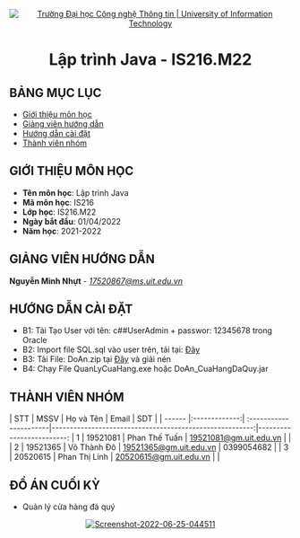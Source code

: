 <!-- Banner -->
<p align="center">
  <a href="https://www.uit.edu.vn/" title="Trường Đại học Công nghệ Thông tin" style="border: none;">
    <img src="https://i.imgur.com/WmMnSRt.png" alt="Trường Đại học Công nghệ Thông tin | University of Information Technology">
  </a>
</p>

<!-- Title -->
<h1 align="center"><b>Lập trình Java - IS216.M22</b></h1>



## BẢNG MỤC LỤC
* [ Giới thiệu môn học](#gioithieumonhoc)
* [ Giảng viên hướng dẫn](#giangvien)
* [ Hướng dẫn cài đặt](#caidat)
* [ Thành viên nhóm](#thanhvien)

## GIỚI THIỆU MÔN HỌC
<a name="gioithieumonhoc"></a>
* **Tên môn học**: Lập trình Java
* **Mã môn học**: IS216
* **Lớp học**: IS216.M22
* **Ngày bắt đầu**: 01/04/2022
* **Năm học**: 2021-2022

## GIẢNG VIÊN HƯỚNG DẪN
<a name="giangvien"></a>
**Nguyễn Minh Nhựt** - *17520867@ms.uit.edu.vn*

## HƯỚNG DẪN CÀI ĐẶT
<a name="caidat"></a>
* B1: Tải Tạo User với tên: c##UserAdmin + passwor: 12345678 trong Oracle
* B2: Import file SQL.sql vào user trên, tải tại:  <a href="https://github.com/Thetuanphan/java_IS216.M22_10/tree/Do/DoAn/DoAn_CuaHangDaQuy/src/SQL">Đây</a>
* B3: Tải File: DoAn.zip tại <a href="https://github.com/Thetuanphan/java_IS216.M22_10/blob/Do/DoAn.zip">Đây</a> và giải nén
* B4: Chạy File QuanLyCuaHang.exe hoặc DoAn_CuaHangDaQuy.jar


## THÀNH VIÊN NHÓM
<a name="thanhvien"></a>
| STT    | MSSV          | Họ và Tên              | Email                                                   |  SDT                    |
| ------ |:-------------:| :----------------------|--------------------------------------------------------:|-------------------------:
| 1      | 19521081      | Phan Thế Tuấn          |  19521081@gm.uit.edu.vn                                 |                         |
| 2      | 19521365      | Võ Thành Đô            |  19521365@gm.uit.edu.vn                                 | 0399054682              |
| 3      | 20520615      | Phan Thị Linh          |  20520615@gm.uit.edu.vn                                 |                         |

## ĐỒ ÁN CUỐI KỲ
-  Quản lý cửa hàng đá quý
<p align="center">
  <a href="https://ibb.co/KWtqJM0"><img src="https://i.ibb.co/WfryLbx/Screenshot-2022-06-25-044511.png" alt="Screenshot-2022-06-25-044511" border="0"></a>
</p>


